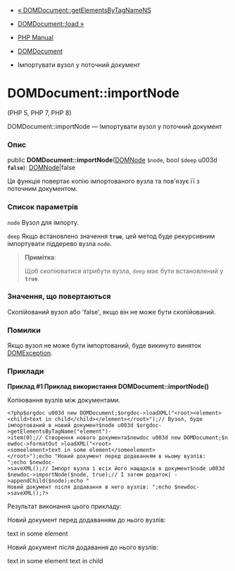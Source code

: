 - [« DOMDocument::getElementsByTagNameNS](domdocument.getelementsbytagnamens.md)
- [DOMDocument::load »](domdocument.load.md)

- [PHP Manual](index.md)
- [DOMDocument](class.domdocument.md)
- Імпортувати вузол у поточний документ

# DOMDocument::importNode

(PHP 5, PHP 7, PHP 8)

DOMDocument::importNode — Імпортувати вузол у поточний документ

### Опис

public **DOMDocument::importNode**([DOMNode](class.domnode.md)
`$node`, bool `$deep` u003d **`false`**):
[DOMNode](class.domnode.md)\|false

Ця функція повертає копію імпортованого вузла та пов'язує її з
поточним документом.

### Список параметрів

`node`
Вузол для імпорту.

`deep`
Якщо встановлено значення **`true`**, цей метод буде рекурсивним
імпортувати піддерево вузла `node`.

> **Примітка**:
>
> Щоб скопіюватися атрибути вузла, `deep` має бути встановлений у
> **`true`**.

### Значення, що повертаються

Скопійований вузол або 'false', якщо він не може бути скопійований.

### Помилки

Якщо вузол не може бути імпортований, буде викинуто виняток
[DOMException](class.domexception.md).

### Приклади

**Приклад #1 Приклад використання **DOMDocument::importNode()****

Копіювання вузлів між документами.

` <?php$orgdoc u003d new DOMDocument;$orgdoc->loadXML("<root><element><child>text in child</child></element></root>");// Вузол, буде імпортований в новий документ$node u003d $orgdoc->getElementsByTagName("element")->item(0);// Створення нового документа$newdoc u003d new DOMDocument;$newdoc->formatOut >loadXML("<root><someelement>text in some element</someelement></root>");echo "Новий документ перед додаванням в ньому вузлів:
";echo $newdoc->saveXML();// Імпорт вузла і всіх його нащадків в документ$node u003d $newdoc->importNode($node, true);// І затем додаток| ->appendChild($node);echo "
Новий документ після додавання в него вузлів:
";echo $newdoc->saveXML();?> `

Результат виконання цього прикладу:

Новий документ перед додаванням до нього вузлів:
<?xml versionu003d"1.0"?>
<root>
<someelement>text in some element</someelement>
</root>

Новий документ після додавання до нього вузлів:
<?xml versionu003d"1.0"?>
<root>
<someelement>text in some element</someelement>
<element>
<child>text in child</child>
</element>
</root>
